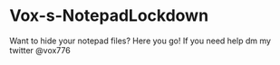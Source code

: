 # Vox-s-NotepadLockdown
Want to hide your notepad files? Here you go!
If you need help dm my twitter @vox776
